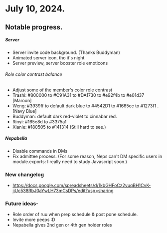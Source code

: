 
# July 10, 2024.

## Notable progress.

##### Server

- Server invite code background. (Thanks Buddyman)
- Animated server icon, tho it's night
- Server preview, server booster role emoticons

###### Role color contrast balance
- Adjust some of the member's color role contrast
- Trashi: #800000 to #C91A31 to #DA1730 to #e92f4b to #e01d37 [Maroon]
- Weng: #3939ff to default dark blue to #4542D1 to #1665cc to #1273f1 . [Navy Blue]
- Buddyman: default dark red-violet to cinnabar red.
- Rinyi: #165e8d to #3375a1
- Xianle: #180505 to #141314 (Still hard to see.)

##### Nepabella

- Disable commands in DMs
- Fix admittee process. (For some reason, Neps can't DM specific users in module.exports: I really need to study Javascript soon.)

### New changelog

- https://docs.google.com/spreadsheets/d/1kbGHFoCz2vuqBH1CvK-jjUc538RbJ0aYwLH73mCsDPs/edit?usp=sharing

### Future ideas- 
- Role order of ruu when prep schedule & post pone schedule.
- Invite more peeps :D
- Nepabella gives 2nd gen or 4th gen holder roles 
